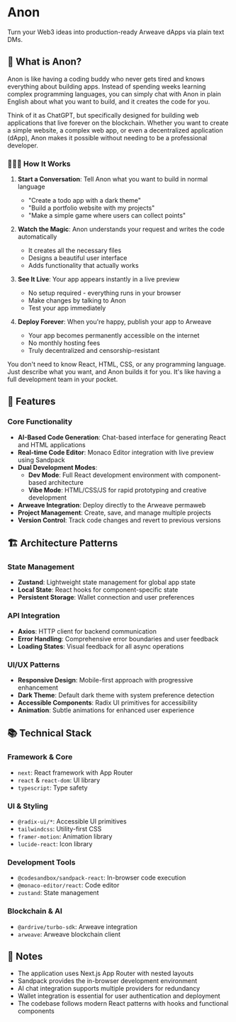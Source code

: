 # Anon
Turn your Web3 ideas into production-ready Arweave dApps via plain text DMs.

## 🤔 What is Anon?

Anon is like having a coding buddy who never gets tired and knows everything about building apps. Instead of spending weeks learning complex programming languages, you can simply chat with Anon in plain English about what you want to build, and it creates the code for you.

Think of it as ChatGPT, but specifically designed for building web applications that live forever on the blockchain. Whether you want to create a simple website, a complex web app, or even a decentralized application (dApp), Anon makes it possible without needing to be a professional developer.

### 🧑🏻‍🍳 How It Works

1. **Start a Conversation**: Tell Anon what you want to build in normal language
   - "Create a todo app with a dark theme"
   - "Build a portfolio website with my projects"
   - "Make a simple game where users can collect points"

2. **Watch the Magic**: Anon understands your request and writes the code automatically
   - It creates all the necessary files
   - Designs a beautiful user interface
   - Adds functionality that actually works

3. **See It Live**: Your app appears instantly in a live preview
   - No setup required - everything runs in your browser
   - Make changes by talking to Anon
   - Test your app immediately

4. **Deploy Forever**: When you're happy, publish your app to Arweave
   - Your app becomes permanently accessible on the internet
   - No monthly hosting fees
   - Truly decentralized and censorship-resistant

You don't need to know React, HTML, CSS, or any programming language. Just describe what you want, and Anon builds it for you. It's like having a full development team in your pocket.

## 🚀 Features

### Core Functionality
- **AI-Based Code Generation**: Chat-based interface for generating React and HTML applications
- **Real-time Code Editor**: Monaco Editor integration with live preview using Sandpack
- **Dual Development Modes**:
  - **Dev Mode**: Full React development environment with component-based architecture
  - **Vibe Mode**: HTML/CSS/JS for rapid prototyping and creative development
- **Arweave Integration**: Deploy directly to the Arweave permaweb
- **Project Management**: Create, save, and manage multiple projects
- **Version Control**: Track code changes and revert to previous versions

## 🏗️ Architecture Patterns

### State Management
- **Zustand**: Lightweight state management for global app state
- **Local State**: React hooks for component-specific state
- **Persistent Storage**: Wallet connection and user preferences

### API Integration
- **Axios**: HTTP client for backend communication
- **Error Handling**: Comprehensive error boundaries and user feedback
- **Loading States**: Visual feedback for all async operations

### UI/UX Patterns
- **Responsive Design**: Mobile-first approach with progressive enhancement
- **Dark Theme**: Default dark theme with system preference detection
- **Accessible Components**: Radix UI primitives for accessibility
- **Animation**: Subtle animations for enhanced user experience


## 📚 Technical Stack

### Framework & Core
- `next`: React framework with App Router
- `react` & `react-dom`: UI library
- `typescript`: Type safety

### UI & Styling
- `@radix-ui/*`: Accessible UI primitives
- `tailwindcss`: Utility-first CSS
- `framer-motion`: Animation library
- `lucide-react`: Icon library

### Development Tools
- `@codesandbox/sandpack-react`: In-browser code execution
- `@monaco-editor/react`: Code editor
- `zustand`: State management

### Blockchain & AI
- `@ardrive/turbo-sdk`: Arweave integration
- `arweave`: Arweave blockchain client

## 📝 Notes

- The application uses Next.js App Router with nested layouts
- Sandpack provides the in-browser development environment
- AI chat integration supports multiple providers for redundancy
- Wallet integration is essential for user authentication and deployment
- The codebase follows modern React patterns with hooks and functional components